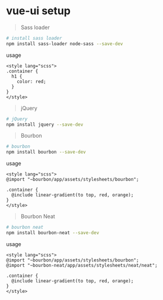 # vue-ui setup

> Sass loader

``` bash
# install sass loader
npm install sass-loader node-sass --save-dev
```

usage
```
<style lang="scss">
.container {
  h1 {
    color: red;
  }
}
</style>
```

> jQuery

``` bash
# jQuery
npm install jquery --save-dev
```

> Bourbon
```bash
# bourbon
npm install bourbon --save-dev
```

usage
```
<style lang="scss">
@import "~bourbon/app/assets/stylesheets/bourbon";

.container {
  @include linear-gradient(to top, red, orange);
}
</style>
```

> Bourbon Neat
```bash
# bourbon neat
npm install bourbon-neat --save-dev
```

usage
```
<style lang="scss">
@import "~bourbon/app/assets/stylesheets/bourbon";
@import "~bourbon-neat/app/assets/stylesheets/neat/neat";

.container {
  @include linear-gradient(to top, red, orange);
}
</style>
```
